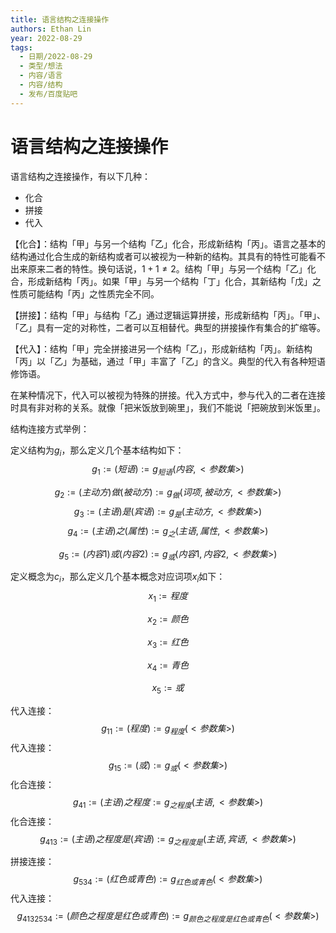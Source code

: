 ```yaml
---
title: 语言结构之连接操作
authors: Ethan Lin
year: 2022-08-29 
tags:
  - 日期/2022-08-29 
  - 类型/想法 
  - 内容/语言 
  - 内容/结构 
  - 发布/百度贴吧 
---
```



# 语言结构之连接操作






语言结构之连接操作，有以下几种：
- 化合
- 拼接
- 代入

【化合】：结构「甲」与另一个结构「乙」化合，形成新结构「丙」。语言之基本的结构通过化合生成的新结构或者可以被视为一种新的结构。其具有的特性可能看不出来原来二者的特性。换句话说，$1+1 \neq 2$。结构「甲」与另一个结构「乙」化合，形成新结构「丙」。如果「甲」与另一个结构「丁」化合，其新结构「戊」之性质可能结构「丙」之性质完全不同。

【拼接】：结构「甲」与结构「乙」通过逻辑运算拼接，形成新结构「丙」。「甲」、「乙」具有一定的对称性，二者可以互相替代。典型的拼接操作有集合的扩缩等。

【代入】：结构「甲」完全拼接进另一个结构「乙」，形成新结构「丙」。新结构「丙」以「乙」为基础，通过「甲」丰富了「乙」的含义。典型的代入有各种短语修饰语。

在某种情况下，代入可以被视为特殊的拼接。代入方式中，参与代入的二者在连接时具有非对称的关系。就像「把米饭放到碗里」，我们不能说「把碗放到米饭里」。

结构连接方式举例：

定义结构为$g_{i}$，那么定义几个基本结构如下：
$$
\begin{equation}
g_{1}
:=
(短语)
:=
g_{短语}(内容,<参数集>)
\end{equation}
$$

$$
\begin{equation}
g_{2}
:=
(主动方)做(被动方)
:=
g_{做}(词项,被动方,<参数集>)
\end{equation}
$$
$$
\begin{equation}
g_{3}
:=
(主语)是(宾语)
:=
g_{是}(主动方,<参数集>)
\end{equation}
$$
$$
\begin{equation}
g_{4}
:=
(主语)之(属性)
:=
g_{之}(主语,属性,<参数集>)
\end{equation}
$$

$$
\begin{equation}
g_{5}
:=
(内容1)或(内容2)
:=
g_{或}(内容1,内容2,<参数集>)
\end{equation}
$$



定义概念为$c_{i}$，那么定义几个基本概念对应词项$x_{i}$如下：
$$
\begin{equation}
x_{1}
:=
程度
\end{equation}
$$

$$
\begin{equation}
x_{2}
:=
颜色
\end{equation}
$$

$$
\begin{equation}
x_{3}
:=
红色
\end{equation}
$$

$$
\begin{equation}
x_{4}
:=
青色
\end{equation}
$$

$$
\begin{equation}
x_{5}
:=
或
\end{equation}
$$

代入连接：
$$
\begin{equation}
g_{11}
:=
(程度)
:=
g_{程度}(<参数集>)
\end{equation}
$$
代入连接：
$$
\begin{equation}
g_{15}
:=
(或)
:=
g_{或}(<参数集>)
\end{equation}
$$
化合连接：
$$
\begin{equation}
g_{41}
:=
(主语)之程度
:=
g_{之程度}(主语,<参数集>)
\end{equation}
$$
化合连接：
$$
\begin{equation}
g_{413}
:=
(主语)之程度是(宾语)
:=
g_{之程度是}(主语,宾语,<参数集>)
\end{equation}
$$

拼接连接：
$$
\begin{equation}
g_{534}
:=
(红色或青色)
:=
g_{红色或青色}(<参数集>)
\end{equation}
$$
代入连接：
$$
\begin{equation}
g_{4132534}
:=
(颜色之程度是红色或青色)
:=
g_{颜色之程度是红色或青色}(<参数集>)
\end{equation}
$$